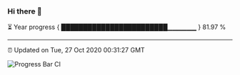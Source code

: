 ### Hi there 👋

⏳ Year progress { ████████████████████████▁▁▁▁▁▁ } 81.97 %

---

⏰ Updated on Tue, 27 Oct 2020 00:31:27 GMT

![Progress Bar CI](https://github.com/liununu/liununu/workflows/Progress%20Bar%20CI/badge.svg)
